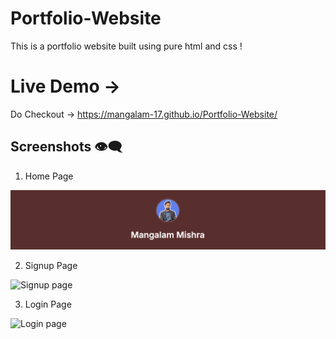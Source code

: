 # Portfolio-Website

This is a portfolio website built using pure html and css !

# Live Demo ->

Do Checkout -> https://mangalam-17.github.io/Portfolio-Website/

## Screenshots 👁️‍🗨️

1. Home Page

![Header Section](https://github.com/Mangalam-17/Portfolio-Website/blob/df020292892bd30e3301fd3eda9f2bbfd5be08e0/Screenshots/Header.png)

2. Signup Page

![Signup page](https://github.com/Mangalam-17/CozyQuest/blob/72047c92290b5ddfa53cb05ec82ec551fe240130/preview/Screenshot%202025-04-15%20at%207.29.01%E2%80%AFPM.png)

3. Login Page

![Login page](https://github.com/Mangalam-17/CozyQuest/blob/72047c92290b5ddfa53cb05ec82ec551fe240130/preview/Screenshot%202025-04-15%20at%207.29.08%E2%80%AFPM.png)
